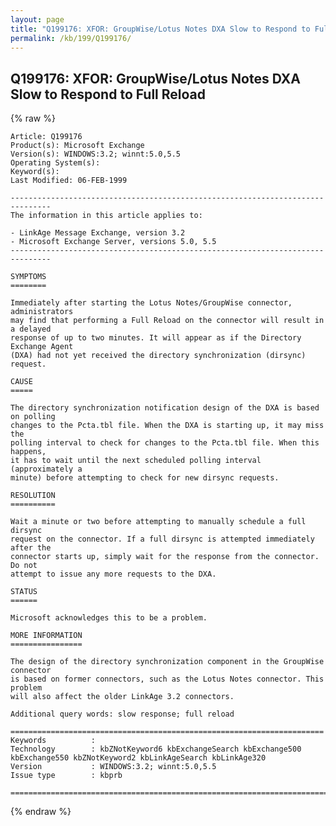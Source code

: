 ```yaml
---
layout: page
title: "Q199176: XFOR: GroupWise/Lotus Notes DXA Slow to Respond to Full Reload"
permalink: /kb/199/Q199176/
---
```


## Q199176: XFOR: GroupWise/Lotus Notes DXA Slow to Respond to Full Reload

{% raw %}

	Article: Q199176
	Product(s): Microsoft Exchange
	Version(s): WINDOWS:3.2; winnt:5.0,5.5
	Operating System(s): 
	Keyword(s): 
	Last Modified: 06-FEB-1999
	
	-------------------------------------------------------------------------------
	The information in this article applies to:
	
	- LinkAge Message Exchange, version 3.2 
	- Microsoft Exchange Server, versions 5.0, 5.5 
	-------------------------------------------------------------------------------
	
	SYMPTOMS
	========
	
	Immediately after starting the Lotus Notes/GroupWise connector, administrators
	may find that performing a Full Reload on the connector will result in a delayed
	response of up to two minutes. It will appear as if the Directory Exchange Agent
	(DXA) had not yet received the directory synchronization (dirsync) request.
	
	CAUSE
	=====
	
	The directory synchronization notification design of the DXA is based on polling
	changes to the Pcta.tbl file. When the DXA is starting up, it may miss the
	polling interval to check for changes to the Pcta.tbl file. When this happens,
	it has to wait until the next scheduled polling interval (approximately a
	minute) before attempting to check for new dirsync requests.
	
	RESOLUTION
	==========
	
	Wait a minute or two before attempting to manually schedule a full dirsync
	request on the connector. If a full dirsync is attempted immediately after the
	connector starts up, simply wait for the response from the connector. Do not
	attempt to issue any more requests to the DXA.
	
	STATUS
	======
	
	Microsoft acknowledges this to be a problem.
	
	MORE INFORMATION
	================
	
	The design of the directory synchronization component in the GroupWise connector
	is based on former connectors, such as the Lotus Notes connector. This problem
	will also affect the older LinkAge 3.2 connectors.
	
	Additional query words: slow response; full reload
	
	======================================================================
	Keywords          :  
	Technology        : kbZNotKeyword6 kbExchangeSearch kbExchange500 kbExchange550 kbZNotKeyword2 kbLinkAgeSearch kbLinkAge320
	Version           : WINDOWS:3.2; winnt:5.0,5.5
	Issue type        : kbprb
	
	=============================================================================
	

{% endraw %}
